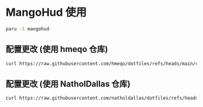 # MangoHud 使用

```bash
paru -S mangohud
```

## 配置更改 (使用 hmeqo 仓库)

```bash
curl https://raw.githubusercontent.com/hmeqo/dotfiles/refs/heads/main/config/MangoHud/MangoHud.conf -o ~/.config/MangoHud/MangoHud.conf
```

## 配置更改 (使用 NatholDallas 仓库)

```bash
curl https://raw.githubusercontent.com/natholdallas/dotfiles/refs/heads/main/src/config/MangoHud/MangoHud.conf -o ~/.config/MangoHud/MangoHud.conf
```

